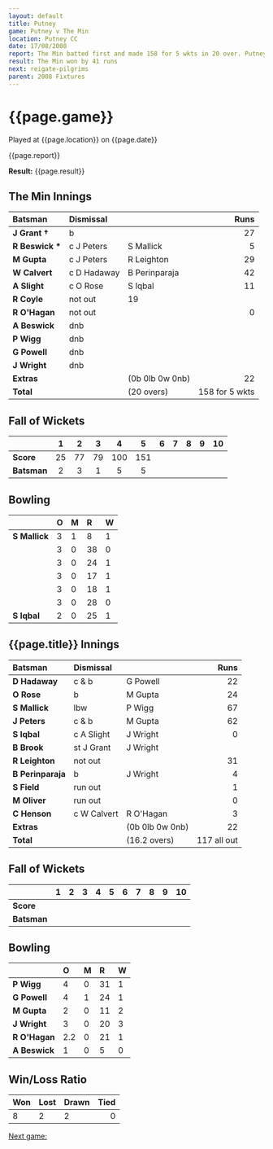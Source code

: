```yaml
---
layout: default
title: Putney
game: Putney v The Min
location: Putney CC
date: 17/08/2008
report: The Min batted first and made 158 for 5 wkts in 20 over. Putney replied with 117 all out
result: The Min won by 41 runs
next: reigate-pilgrims
parent: 2008 Fixtures
---
```


# {{page.game}}

Played at {{page.location}} on {{page.date}}

{{page.report}}

**Result:** {{page.result}}

## The Min Innings

| Batsman | Dismissal |  | Runs |
|:---|:---|---|---:|
| **J Grant &#8224;** | b |  | 27 |
| **R Beswick &#42;** | c J Peters | S Mallick | 5 |
| **M Gupta** | c J Peters | R Leighton | 29 |
| **W Calvert** | c D Hadaway | B Perinparaja | 42 |
| **A Slight** | c O Rose | S Iqbal | 11 |
| **R Coyle** | not out |   19 |
| **R O'Hagan** | not out |  | 0 |
| **A Beswick** | dnb |  |  |
| **P Wigg** | dnb |  |  |
| **G Powell** | dnb |  |  |
| **J Wright** | dnb |  |  |
| **Extras** | | (0b 0lb 0w 0nb) | 22 |
| **Total** | | (20 overs) | 158 for 5 wkts |

## Fall of Wickets

| | 1 | 2 | 3 | 4 | 5 | 6 | 7 | 8 | 9 | 10 |
|---|:---:|:---:|:---:|:---:|:---:|:---:|:---:|:---:|:---:|:---:|
| **Score** | 25 | 77 | 79 | 100 | 151 |  |  |  |  |  |
| **Batsman** | 2 | 3 | 1 | 5 | 5 |  |  |  |  |  |

## Bowling

| | O | M | R | W |
|---|:---|:---|:---|:---|
| **S Mallick** | 3 | 1 | 8 | 1 |
|  | 3 | 0 | 38 | 0 |
|  | 3 | 0 | 24 | 1 |
|  | 3 | 0 | 17 | 1 |
|  | 3 | 0 | 18 | 1 |
|  | 3 | 0 | 28 | 0 |
| **S Iqbal** | 2 | 0 | 25 | 1 |

## {{page.title}} Innings

| Batsman | Dismissal |  | Runs |
|:---|:---|---|---:|
| **D Hadaway** | c & b | G Powell | 22 |
| **O Rose** | b | M Gupta | 24 |
| **S Mallick** | lbw | P Wigg | 67 |
| **J Peters** | c & b | M Gupta | 62 |
| **S Iqbal** | c A Slight | J Wright | 0 |
| **B Brook** | st J Grant | J Wright  |  |
| **R Leighton** | not out |  | 31 |
| **B Perinparaja** | b | J Wright | 4 |
| **S Field** | run out |  | 1 |
| **M Oliver** | run out |  | 0 |
| **C Henson** | c W Calvert | R O'Hagan | 3 |
| **Extras** | | (0b 0lb 0w 0nb) | 22 |
| **Total** | | (16.2 overs) | 117 all out |

## Fall of Wickets

| | 1 | 2 | 3 | 4 | 5 | 6 | 7 | 8 | 9 | 10 |
|---|:---:|:---:|:---:|:---:|:---:|:---:|:---:|:---:|:---:|:---:|
| **Score** |  |  |  |  |  |  |  |  |  |  |
| **Batsman** |  |  |  |  |  |  |  |  |  |  |

## Bowling

| | O | M | R | W |
|---|:---|:---|:---|:---|
| **P Wigg** | 4 | 0 | 31 | 1 |
| **G Powell** | 4 | 1 | 24 | 1 |
| **M Gupta** | 2 | 0 | 11 | 2 |
| **J Wright** | 3 | 0 | 20 | 3 |
| **R O'Hagan** | 2.2 | 0 | 21 | 1 |
| **A Beswick** | 1 | 0 | 5 | 0 |

## Win/Loss Ratio

| Won | Lost | Drawn | Tied |
|:---|:---|:---|---:|
| 8 | 2 | 2 | 0 |

[Next game:]({{page.next}})